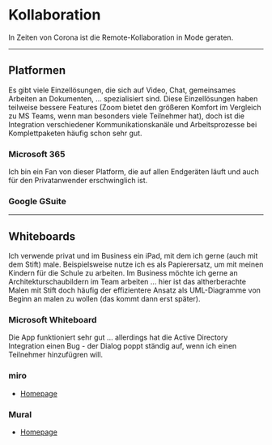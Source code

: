 # Kollaboration

In Zeiten von Corona ist die Remote-Kollaboration in Mode geraten.

---

## Platformen

Es gibt viele Einzellösungen, die sich auf Video, Chat, gemeinsames Arbeiten an Dokumenten, ... spezialisiert sind. Diese Einzellösungen haben teilweise bessere Features (Zoom bietet den größeren Komfort im Vergleich zu MS Teams, wenn man besonders viele Teilnehmer hat), doch ist die Integration verschiedener Kommunikationskanäle und Arbeitsprozesse bei Komplettpaketen häufig schon sehr gut.

### Microsoft 365

Ich bin ein Fan von dieser Platform, die auf allen Endgeräten läuft und auch für den Privatanwender erschwinglich ist.

### Google GSuite

---

## Whiteboards

Ich verwende privat und im Business ein iPad, mit dem ich gerne (auch mit dem Stift) male. Beispielsweise nutze ich es als Papierersatz, um mit meinen Kindern für die Schule zu arbeiten. Im Business möchte ich gerne an Architekturschaubildern im Team arbeiten ... hier ist das altherberachte Malen mit Stift doch häufig der effizientere Ansatz als UML-Diagramme von Beginn an malen zu wollen (das kommt dann erst später).

### Microsoft Whiteboard

Die App funktioniert sehr gut ... allerdings hat die Active Directory Integration einen Bug - der Dialog poppt ständig auf, wenn ich einen Teilnehmer hinzufügren will.

### miro

* [Homepage](https://miro.com/)

### Mural

* [Homepage](https://www.mural.co/)

